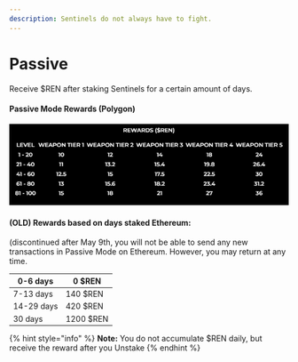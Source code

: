 ```yaml
---
description: Sentinels do not always have to fight.
---
```


# Passive

Receive $REN after staking Sentinels for a certain amount of days.

#### Passive Mode Rewards (Polygon)

![Daily REN Rewards](<../.gitbook/assets/image (2).png>)

#### (OLD)  Rewards based on days staked Ethereum:

(discontinued after May 9th, you will not be able to send any new transactions in Passive Mode on Ethereum.  However, you may return at any time.

| 0-6 days   | 0 $REN    |
| ---------- | --------- |
| 7-13 days  | 140 $REN  |
| 14-29 days | 420 $REN  |
| 30 days    | 1200 $REN |

{% hint style="info" %}
**Note:** You do not accumulate $REN daily, but receive the reward after you Unstake
{% endhint %}
